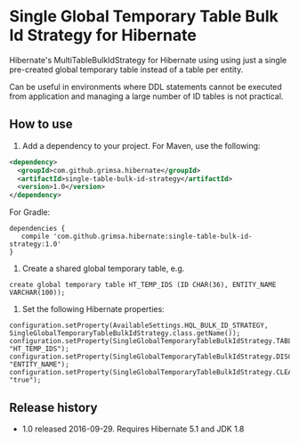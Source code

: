 # Single Global Temporary Table Bulk Id Strategy for Hibernate
Hibernate's MultiTableBulkIdStrategy for Hibernate using using just a single pre-created global temporary table instead of a table per entity.

Can be useful in environments where DDL statements cannot be executed from application and managing a large number of ID tables is not practical.

## How to use
1. Add a dependency to your project. For Maven, use the following:

  ```xml
  <dependency>
    <groupId>com.github.grimsa.hibernate</groupId>
    <artifactId>single-table-bulk-id-strategy</artifactId>
    <version>1.0</version>
  </dependency>
  ```
  For Gradle:

  ```
  dependencies {
     compile 'com.github.grimsa.hibernate:single-table-bulk-id-strategy:1.0'
  }
  ```
  
1. Create a shared global temporary table, e.g.

  ```
  create global temporary table HT_TEMP_IDS (ID CHAR(36), ENTITY_NAME VARCHAR(100)); 
  ``` 
1. Set the following Hibernate properties:

  ```
  configuration.setProperty(AvailableSettings.HQL_BULK_ID_STRATEGY, SingleGlobalTemporaryTableBulkIdStrategy.class.getName());
  configuration.setProperty(SingleGlobalTemporaryTableBulkIdStrategy.TABLE, "HT_TEMP_IDS");
  configuration.setProperty(SingleGlobalTemporaryTableBulkIdStrategy.DISCRIMINATOR_COLUMN, "ENTITY_NAME");
  configuration.setProperty(SingleGlobalTemporaryTableBulkIdStrategy.CLEAN_ROWS, "true");
  ```

## Release history

* 1.0 released 2016-09-29. Requires Hibernate 5.1 and JDK 1.8